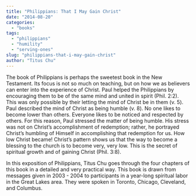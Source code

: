 ```yaml
---
title: "Philippians: That I May Gain Christ"
date: "2014-08-20"
categories: 
  - "books"
tags: 
  - "philippians"
  - "humility"
  - "serving-ones"
slug: "philippians-that-i-may-gain-christ"
author: "Titus Chu"
---
```


The book of Philippians is perhaps the sweetest book in the New Testament. Its focus is not so much on teaching, but on how we as believers can enter into the experience of Christ. Paul helped the Philippians by encouraging them to be of the same mind and united in spirit (Phil. 2:2). This was only possible by their letting the mind of Christ be in them (v. 5). Paul described the mind of Christ as being humble (v. 8). No one likes to become lower than others. Everyone likes to be noticed and respected by others. For this reason, Paul stressed the matter of being humble. His stress was not on Christ’s accomplishment of redemption; rather, he portrayed Christ’s humbling of Himself in accomplishing that redemption for us. How low Christ became! Christ’s pattern shows us that the way to become a blessing to the church is to become very, very low. This is the secret of spiritual growth and of gaining Christ (Phil. 3:8).

In this exposition of Philippians, Titus Chu goes through the four chapters of this book in a detailed and very practical way. This book is drawn from messages given in 2003 - 2004 to participants in a year-long spiritual labor in the Great Lakes area. They were spoken in Toronto, Chicago, Cleveland, and Columbus.
